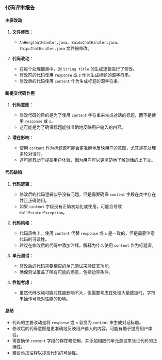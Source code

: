 ### 代码评审报告

#### 主要改动

1. **文件修改**：
   - `AnHengChatHandler.java`、`BaiduChatHandler.java`、`ZhipuChatHandler.java` 文件被修改。

2. **代码改动**：
   - 在每个处理器类中，对 `String title` 的生成逻辑进行了修改。
   - 修改前的代码使用 `response` 或 `s` 作为生成标题的源字符串。
   - 修改后的代码使用 `content` 作为生成标题的源字符串。

#### 新提交代码作用

1. **代码意图**：
   - 修改代码的目的是为了使用 `content` 字符串来生成对话的标题，而不是使用 `response` 或 `s`。
   - 这可能是为了确保标题能够准确地反映用户输入的内容。

2. **潜在影响**：
   - 使用 `content` 作为标题源可能会更准确地反映用户的意图，尤其是在处理多轮对话时。
   - 这可能有助于提高用户体验，因为用户可以更清楚地了解对话的上下文。

#### 代码缺陷

1. **代码逻辑**：
   - 修改后的代码逻辑似乎没有问题，但是需要确保 `content` 字段在类中存在并且正确使用。
   - 如果 `content` 字段没有正确初始化或使用，可能会导致 `NullPointerException`。

2. **代码风格**：
   - 代码风格上，使用 `content` 代替 `response` 或 `s` 是一致的，但是需要注意代码的可读性。
   - 建议在修改后的代码中添加注释，解释为什么使用 `content` 作为标题源。

3. **单元测试**：
   - 修改后的代码需要相应的单元测试来验证其功能。
   - 确保测试覆盖了所有可能的场景，包括边界条件。

4. **性能考虑**：
   - 虽然代码改动可能对性能影响不大，但需要考虑在处理大量数据时，字符串操作可能对性能的影响。

#### 总结

- 代码的主要改动是将 `response` 或 `s` 替换为 `content` 来生成对话标题。
- 修改后的代码意图是更准确地反映用户输入的内容，可能有助于提高用户体验。
- 需要确保 `content` 字段的存在和使用，并添加相应的单元测试来验证代码的正确性。
- 建议添加注释以提高代码的可读性。